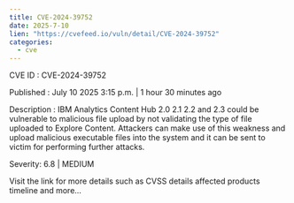```yaml
--- 
title: CVE-2024-39752
date: 2025-7-10
lien: "https://cvefeed.io/vuln/detail/CVE-2024-39752"
categories:
  - cve
---
```


CVE ID : CVE-2024-39752

Published :  July 10
2025
3:15 p.m. | 1 hour
30 minutes ago

Description : IBM Analytics Content Hub 2.0
2.1
2.2
and 2.3 could be vulnerable to malicious file upload by not validating the type of file uploaded to Explore Content. Attackers can make use of this weakness and upload malicious executable files into the system
and it can be sent to victim for performing further attacks.

Severity: 6.8 | MEDIUM

Visit the link for more details
such as CVSS details
affected products
timeline
and more...

